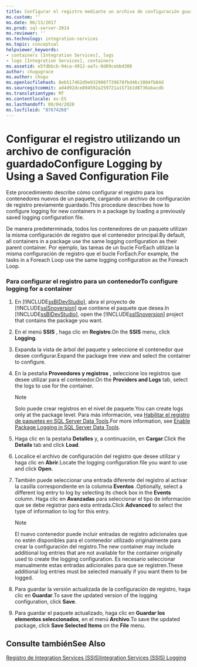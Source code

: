 ```yaml
---
title: Configurar el registro mediante un archivo de configuración guardado | Microsoft Docs
ms.custom: ''
ms.date: 06/13/2017
ms.prod: sql-server-2014
ms.reviewer: ''
ms.technology: integration-services
ms.topic: conceptual
helpviewer_keywords:
- containers [Integration Services], logs
- logs [Integration Services], containers
ms.assetid: e5fdbbcb-94ca-4912-aa7c-0d89cebbd308
author: chugugrace
ms.author: chugu
ms.openlocfilehash: 8eb517462d9e932906f739678fbd46c1004fb84d
ms.sourcegitcommit: ad4d92dce894592a259721a1571b1d8736abacdb
ms.translationtype: MT
ms.contentlocale: es-ES
ms.lasthandoff: 08/04/2020
ms.locfileid: "87674268"
---
```

# <a name="configure-logging-by-using-a-saved-configuration-file"></a><span data-ttu-id="730f1-102">Configurar el registro utilizando un archivo de configuración guardado</span><span class="sxs-lookup"><span data-stu-id="730f1-102">Configure Logging by Using a Saved Configuration File</span></span>
  <span data-ttu-id="730f1-103">Este procedimiento describe cómo configurar el registro para los contenedores nuevos de un paquete, cargando un archivo de configuración de registro previamente guardado.</span><span class="sxs-lookup"><span data-stu-id="730f1-103">This procedure describes how to configure logging for new containers in a package by loading a previously saved logging configuration file.</span></span>  
  
 <span data-ttu-id="730f1-104">De manera predeterminada, todos los contenedores de un paquete utilizan la misma configuración de registro que el contenedor principal.</span><span class="sxs-lookup"><span data-stu-id="730f1-104">By default, all containers in a package use the same logging configuration as their parent container.</span></span> <span data-ttu-id="730f1-105">Por ejemplo, las tareas de un bucle ForEach utilizan la misma configuración de registro que el bucle ForEach.</span><span class="sxs-lookup"><span data-stu-id="730f1-105">For example, the tasks in a Foreach Loop use the same logging configuration as the Foreach Loop.</span></span>  
  
### <a name="to-configure-logging-for-a-container"></a><span data-ttu-id="730f1-106">Para configurar el registro para un contenedor</span><span class="sxs-lookup"><span data-stu-id="730f1-106">To configure logging for a container</span></span>  
  
1.  <span data-ttu-id="730f1-107">En [!INCLUDE[ssBIDevStudio](../includes/ssbidevstudio-md.md)], abra el proyecto de [!INCLUDE[ssISnoversion](../includes/ssisnoversion-md.md)] que contiene el paquete que desea.</span><span class="sxs-lookup"><span data-stu-id="730f1-107">In [!INCLUDE[ssBIDevStudio](../includes/ssbidevstudio-md.md)], open the [!INCLUDE[ssISnoversion](../includes/ssisnoversion-md.md)] project that contains the package you want.</span></span>  
  
2.  <span data-ttu-id="730f1-108">En el menú **SSIS** , haga clic en **Registro**.</span><span class="sxs-lookup"><span data-stu-id="730f1-108">On the **SSIS** menu, click **Logging**.</span></span>  
  
3.  <span data-ttu-id="730f1-109">Expanda la vista de árbol del paquete y seleccione el contenedor que desee configurar.</span><span class="sxs-lookup"><span data-stu-id="730f1-109">Expand the package tree view and select the container to configure.</span></span>  
  
4.  <span data-ttu-id="730f1-110">En la pestaña **Proveedores y registros** , seleccione los registros que desee utilizar para el contenedor.</span><span class="sxs-lookup"><span data-stu-id="730f1-110">On the **Providers and Logs** tab, select the logs to use for the container.</span></span>  
  
    > [!NOTE]  
    >  <span data-ttu-id="730f1-111">Solo puede crear registros en el nivel de paquete.</span><span class="sxs-lookup"><span data-stu-id="730f1-111">You can create logs only at the package level.</span></span> <span data-ttu-id="730f1-112">Para más información, vea [Habilitar el registro de paquetes en SQL Server Data Tools](../../2014/integration-services/enable-package-logging-in-sql-server-data-tools.md).</span><span class="sxs-lookup"><span data-stu-id="730f1-112">For more information, see [Enable Package Logging in SQL Server Data Tools](../../2014/integration-services/enable-package-logging-in-sql-server-data-tools.md).</span></span>  
  
5.  <span data-ttu-id="730f1-113">Haga clic en la pestaña **Detalles** y, a continuación, en **Cargar**.</span><span class="sxs-lookup"><span data-stu-id="730f1-113">Click the **Details** tab and click **Load**.</span></span>  
  
6.  <span data-ttu-id="730f1-114">Localice el archivo de configuración del registro que desee utilizar y haga clic en **Abrir**.</span><span class="sxs-lookup"><span data-stu-id="730f1-114">Locate the logging configuration file you want to use and click **Open**.</span></span>  
  
7.  <span data-ttu-id="730f1-115">También puede seleccionar una entrada diferente del registro al activar la casilla correspondiente en la columna **Eventos** .</span><span class="sxs-lookup"><span data-stu-id="730f1-115">Optionally, select a different log entry to log by selecting its check box in the **Events** column.</span></span> <span data-ttu-id="730f1-116">Haga clic en **Avanzadas** para seleccionar el tipo de información que se debe registrar para esta entrada.</span><span class="sxs-lookup"><span data-stu-id="730f1-116">Click **Advanced** to select the type of information to log for this entry.</span></span>  
  
    > [!NOTE]  
    >  <span data-ttu-id="730f1-117">El nuevo contenedor puede incluir entradas de registro adicionales que no estén disponibles para el contenedor utilizado originalmente para crear la configuración del registro.</span><span class="sxs-lookup"><span data-stu-id="730f1-117">The new container may include additional log entries that are not available for the container originally used to create the logging configuration.</span></span> <span data-ttu-id="730f1-118">Es necesario seleccionar manualmente estas entradas adicionales para que se registren.</span><span class="sxs-lookup"><span data-stu-id="730f1-118">These additional log entries must be selected manually if you want them to be logged.</span></span>  
  
8.  <span data-ttu-id="730f1-119">Para guardar la versión actualizada de la configuración de registro, haga clic en **Guardar**.</span><span class="sxs-lookup"><span data-stu-id="730f1-119">To save the updated version of the logging configuration, click **Save**.</span></span>  
  
9. <span data-ttu-id="730f1-120">Para guardar el paquete actualizado, haga clic en **Guardar los elementos seleccionados**, en el menú **Archivo**.</span><span class="sxs-lookup"><span data-stu-id="730f1-120">To save the updated package, click **Save Selected Items** on the **File** menu.</span></span>  
  
## <a name="see-also"></a><span data-ttu-id="730f1-121">Consulte también</span><span class="sxs-lookup"><span data-stu-id="730f1-121">See Also</span></span>  
 [<span data-ttu-id="730f1-122">Registro de Integration Services &#40;SSIS&#41;</span><span class="sxs-lookup"><span data-stu-id="730f1-122">Integration Services &#40;SSIS&#41; Logging</span></span>](performance/integration-services-ssis-logging.md)  
  
  
